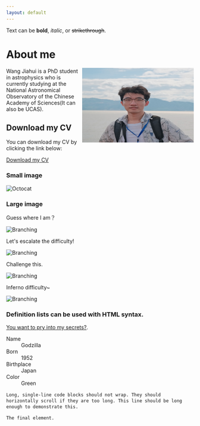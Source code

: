 ```yaml
---
layout: default
---
```




Text can be **bold**, _italic_, or ~~strikethrough~~.


# About me

<div style="float: right;">
    <img src="me.jpg" alt="Image" width="300" height="200" />
</div>

Wang Jiahui is a PhD student in astrophysics who is currently studying at the National Astronomical Observatory of the Chinese Academy of Sciences(It can also be UCAS).

## Download my CV

You can download my CV by clicking the link below:

[Download my CV](cv.pdf)


### Small image

![Octocat](https://github.githubassets.com/images/icons/emoji/octocat.png)

### Large image
Guess where I am？

![Branching](lamoet.jpg)

Let's escalate the difficulty!

![Branching](sitian.jpg)

Challenge this.

![Branching](yunnan.jpg)

Inferno difficulty~

![Branching](CSST.jpg)


### Definition lists can be used with HTML syntax.


[You want to pry into my secrets?](./another-page.html).


<dl>
<dt>Name</dt>
<dd>Godzilla</dd>
<dt>Born</dt>
<dd>1952</dd>
<dt>Birthplace</dt>
<dd>Japan</dd>
<dt>Color</dt>
<dd>Green</dd>
</dl>

```
Long, single-line code blocks should not wrap. They should horizontally scroll if they are too long. This line should be long enough to demonstrate this.
```

```
The final element.
```
